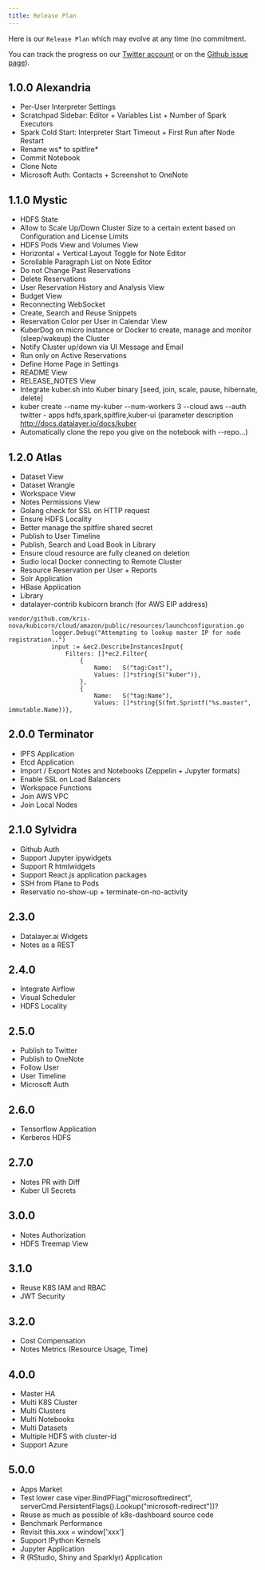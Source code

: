 ```yaml
---
title: Release Plan
---
```


Here is our `Release Plan` which may evolve at any time (no commitment.

You can track the progress on our [Twitter account](https://twitter.com/datalayerio) or on the [Github issue page](https://github.com/datalayer/datalayer/issues)).

## 1.0.0 Alexandria

+ Per-User Interpreter Settings
+ Scratchpad Sidebar: Editor + Variables List + Number of Spark Executors
+ Spark Cold Start: Interpreter Start Timeout + First Run after Node Restart
+ Rename ws* to spitfire*
+ Commit Notebook
+ Clone Note
+ Microsoft Auth: Contacts + Screenshot to OneNote

## 1.1.0 Mystic

+ HDFS State
+ Allow to Scale Up/Down Cluster Size to a certain extent based on Configuration and License Limits
+ HDFS Pods View and Volumes View
+ Horizontal + Vertical Layout Toggle for Note Editor
+ Scrollable Paragraph List on Note Editor
+ Do not Change Past Reservations
+ Delete Reservations
+ User Reservation History and Analysis View
+ Budget View
+ Reconnecting WebSocket
+ Create, Search and Reuse Snippets
+ Reservation Color per User in Calendar View
+ KuberDog on micro instance or Docker to create, manage and monitor (sleep/wakeup) the Cluster
+ Notify Cluster up/down via UI Message and Email
+ Run only on Active Reservations
+ Define Home Page in Settings
+ README View
+ RELEASE_NOTES View
+ Integrate kuber.sh into Kuber binary [seed, join, scale, pause, hibernate, delete]
+ kuber create --name my-kuber --num-workers 3 --cloud aws --auth twitter - apps hdfs,spark,spitfire,kuber-ui (parameter description http://docs.datalayer.io/docs/kuber 
+ Automatically clone the repo you give on the notebook with --repo...)

## 1.2.0 Atlas

+ Dataset View
+ Dataset Wrangle
+ Workspace View
+ Notes Permissions View
+ Golang check for SSL on HTTP request
+ Ensure HDFS Locality
+ Better manage the spitfire shared secret
+ Publish to User Timeline
+ Publish, Search and Load Book in Library
+ Ensure cloud resource are fully cleaned on deletion
+ Sudio local Docker connecting to Remote Cluster
+ Resource Reservation per User + Reports
+ Solr Application
+ HBase Application
+ Library
+ datalayer-contrib kubicorn branch (for AWS EIP address)
```
vendor/github.com/kris-nova/kubicorn/cloud/amazon/public/resources/launchconfiguration.go 			
            logger.Debug("Attempting to lookup master IP for node registration..")
 			input := &ec2.DescribeInstancesInput{
 				Filters: []*ec2.Filter{
					{
						Name:   S("tag:Cost"),
						Values: []*string{S("kuber")},
					},
 					{
 						Name:   S("tag:Name"),
 						Values: []*string{S(fmt.Sprintf("%s.master", immutable.Name))},
```

## 2.0.0 Terminator

+ IPFS Application
+ Etcd Application
+ Import / Export Notes and Notebooks (Zeppelin + Jupyter formats)
+ Enable SSL on Load Balancers
+ Workspace Functions
+ Join AWS VPC
+ Join Local Nodes

## 2.1.0 Sylvidra

+ Github Auth
+ Support Jupyter ipywidgets
+ Support R htmlwidgets
+ Support React.js application packages
+ SSH from Plane to Pods
+ Reservatio no-show-up + terminate-on-no-activity

## 2.3.0

+ Datalayer.ai Widgets
+ Notes as a REST

## 2.4.0

+ Integrate Airflow
+ Visual Scheduler
+ HDFS Locality

## 2.5.0

+ Publish to Twitter
+ Publish to OneNote
+ Follow User
+ User Timeline
+ Microsoft Auth

## 2.6.0

+ Tensorflow Application
+ Kerberos HDFS

## 2.7.0

+ Notes PR with Diff
+ Kuber UI Secrets

## 3.0.0

+ Notes Authorization
+ HDFS Treemap View

## 3.1.0

+ Reuse K8S IAM and RBAC
+ JWT Security

## 3.2.0

+ Cost Compensation
+ Notes Metrics (Resource Usage, Time)

## 4.0.0

+ Master HA
+ Multi K8S Cluster
+ Multi Clusters
+ Multi Notebooks
+ Multi Datasets
+ Multiple HDFS with cluster-id
+ Support Azure

## 5.0.0

+ Apps Market
+ Test lower case viper.BindPFlag("microsoftredirect", serverCmd.PersistentFlags().Lookup("microsoft-redirect"))? 
+ Reuse as much as possible of k8s-dashboard source code
+ Benchmark Performance
+ Revisit this.xxx = window['xxx']
+ Support IPython Kernels
+ Jupyter Application
+ R (RStudio, Shiny and Sparklyr) Application
